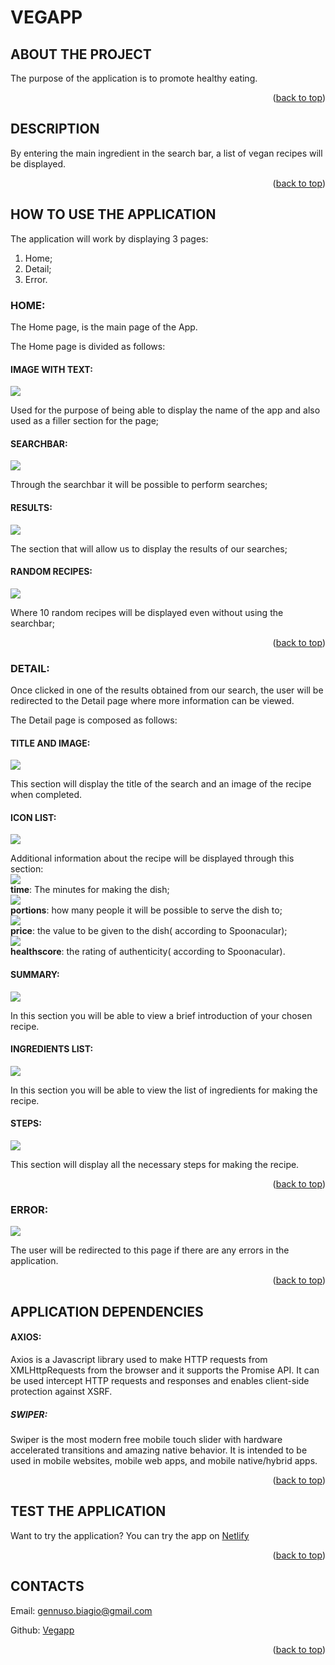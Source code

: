<div id="top"><div>

# VEGAPP

## ABOUT THE PROJECT
The purpose of the application is to promote healthy eating.

<p align="right">(<a href="#top">back to top</a>)</p>

## DESCRIPTION

By entering the main ingredient in the search bar, a list of vegan recipes will be displayed.

<p align="right">(<a href="#top">back to top</a>)</p>

## HOW TO USE THE APPLICATION

The application will work by displaying 3 pages:
1) Home;
2) Detail;
3) Error.

### HOME:

The Home page, is the main page of the App.

The Home page is divided as follows:

#### IMAGE WITH TEXT:

![](src/assets/imageandtext.png)

Used for the purpose of being able to display the name of the app and also used as a filler section for the page;

#### SEARCHBAR:

![](src/assets/searchbar.png)

Through the searchbar it will be possible to perform searches;

#### RESULTS:

![](src/assets/results.png)

The section that will allow us to display the results of our searches;

#### RANDOM RECIPES:

![](src/assets/swiper.png)

Where 10 random recipes will be displayed even without using the searchbar;

<p align="right">(<a href="#top">back to top</a>)</p>

### DETAIL:

Once clicked in one of the results obtained from our search, the user will be redirected to the Detail page where more information can be viewed.

The Detail page is composed as follows:

#### TITLE AND IMAGE:

![](src/assets/titleandimage.png)

This section will display the title of the search and an image of the recipe when completed.

#### ICON LIST:

![](src/assets/iconlist.png)

Additional information about the recipe will be displayed through this section:\
![](src/assets/time.png)\
**time**: The minutes for making the dish;\
![](src/assets/servings.png)\
**portions**: how many people it will be possible to serve the dish to;\
![](src/assets/price.png)\
**price**: the value to be given to the dish( according to Spoonacular);\
![](src/assets/health.png)\
**healthscore**: the rating of authenticity( according to Spoonacular).

#### SUMMARY:

![](src/assets/summary.png)

In this section you will be able to view a brief introduction of your chosen recipe.

#### INGREDIENTS LIST:

![](src/assets/list.png)


In this section you will be able to view the list of ingredients for making the recipe.

#### STEPS:

![](src/assets/steps.png)


This section will display all the necessary steps for making the recipe.

<p align="right">(<a href="#top">back to top</a>)</p>


### ERROR:

![](src/assets/404.png)

The user will be redirected to this page if there are any errors in the application.

<p align="right">(<a href="#top">back to top</a>)</p>

## APPLICATION DEPENDENCIES

#### AXIOS:

Axios is a Javascript library used to make HTTP requests from XMLHttpRequests from the browser and it supports the Promise API. It can be used intercept HTTP requests and responses and enables client-side protection against XSRF.

##### SWIPER:

Swiper is the most modern free mobile touch slider with hardware accelerated transitions and amazing native behavior. It is intended to be used in mobile websites, mobile web apps, and mobile native/hybrid apps.

<p align="right">(<a href="#top">back to top</a>)</p>

## TEST THE APPLICATION

Want to try the application? You can try the app on [Netlify](https://infallible-hawking-9f4257.netlify.app)

<p align="right">(<a href="#top">back to top</a>)</p>

## CONTACTS

Email: [gennuso.biagio@gmail.com](mailto:gennuso.biagio@gmail.com)

Github: [Vegapp](https://github.com/bilabixxx/Vegapp)

<p align="right">(<a href="#top">back to top</a>)</p>